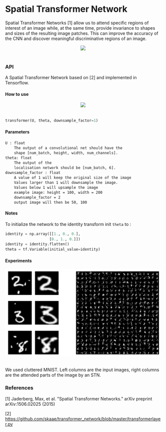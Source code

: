 # Spatial Transformer Network

Spatial Transformer Networks [1] allow us to attend specific regions of interest of an image while, at the same time, provide invariance to shapes and sizes of the resulting image patches. This can improve the accuracy of the CNN and discover meaningful discriminative regions of an image. 

<div align="center">
  <img width="600px" src="http://i.imgur.com/ExGDVul.png"><br><br>
</div>

### API 

A Spatial Transformer Network based on [2] and implemented in Tensorflow.

#### How to use

<div align="center">
  <img src="http://i.imgur.com/gfqLV3f.png"><br><br>
</div>

```python
transformer(U, theta, downsample_factor=1)
```
    
#### Parameters

    U : float 
        The output of a convolutional net should have the
        shape [num_batch, height, width, num_channels]. 
    theta: float   
        The output of the
        localisation network should be [num_batch, 6].
    downsample_factor : float
        A value of 1 will keep the original size of the image
        Values larger than 1 will downsample the image. 
        Values below 1 will upsample the image
        example image: height = 100, width = 200
        downsample_factor = 2
        output image will then be 50, 100
        
    
#### Notes
To initialize the network to the identity transform init ``theta`` to :

```python
identity = np.array([[1., 0., 0.],
                    [0., 1., 0.]]) 
identity = identity.flatten()
theta = tf.Variable(initial_value=identity)
```        

#### Experiments

<div align="center">
  <img width="600px" src="./cluttered_mnist.png"><br><br>
</div>

We used cluttered MNIST. Left columns are the input images, right columns are the attended parts of the image by an STN.

### References

[1] Jaderberg, Max, et al. "Spatial Transformer Networks." arXiv preprint arXiv:1506.02025 (2015)

[2] https://github.com/skaae/transformer_network/blob/master/transformerlayer.py

